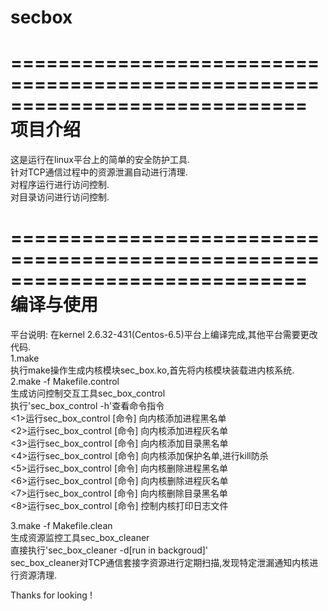 # secbox</br>   
=============================================================================
项目介绍   
=============================================================================
这是运行在linux平台上的简单的安全防护工具.   
针对TCP通信过程中的资源泄漏自动进行清理.   
对程序运行进行访问控制.   
对目录访问进行访问控制.   

=============================================================================
编译与使用   
=============================================================================
平台说明: 在kernel 2.6.32-431(Centos-6.5)平台上编译完成,其他平台需要更改代码.   
1.make    
执行make操作生成内核模块sec_box.ko,首先将内核模块装载进内核系统.   
2.make -f Makefile.control   
生成访问控制交互工具sec_box_control    
执行'sec_box_control -h'查看命令指令    
	<1>运行sec_box_control [命令] 向内核添加进程黑名单   
	<2>运行sec_box_control [命令] 向内核添加进程灰名单     
	<3>运行sec_box_control [命令] 向内核添加目录黑名单    
	<4>运行sec_box_control [命令] 向内核添加保护名单,进行kill防杀    
	<5>运行sec_box_control [命令] 向内核删除进程黑名单    
	<6>运行sec_box_control [命令] 向内核删除进程灰名单     
	<7>运行sec_box_control [命令] 向内核删除目录黑名单     
	<8>运行sec_box_control [命令] 控制内核打印日志文件     

3.make -f Makefile.clean    
生成资源监控工具sec_box_cleaner    
直接执行'sec_box_cleaner -d[run in backgroud]'    
sec_box_cleaner对TCP通信套接字资源进行定期扫描,发现特定泄漏通知内核进行资源清理.   

Thanks for looking !       
